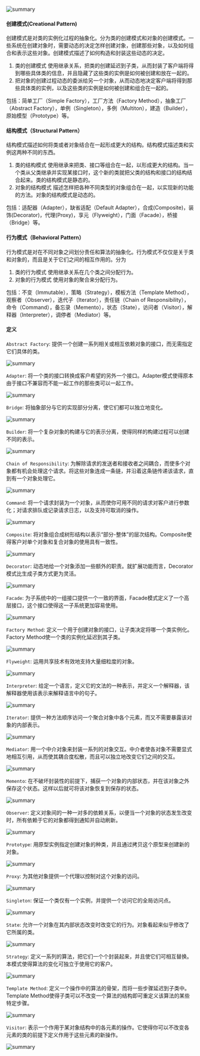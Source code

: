 ![summary](../_attach/Patterns/summary.jpg)

#### 创建模式(Creational Pattern)

创建模式是对类的实例化过程的抽象化。分为类的创建模式和对象的创建模式。一些系统在创建对象时，需要动态的决定怎样创建对象，创建那些对象，以及如何组合和表示这些对象。创建模式描述了如何构造和封装这些动态的决定。
1. 类的创建模式  使用继承关系，把类的创建延迟到子类，从而封装了客户端将得到哪些具体类的信息，并且隐藏了这些类的实例是如何被创建和放在一起的。
2. 把对象的创建过程动态的委派给另一个对象，从而动态地决定客户端将得到那些具体类的实例，以及这些类的实例是如何被创建和组合在一起的。

包括：简单工厂（Simple Factory），工厂方法（Factory Method），抽象工厂（Abstract Factory），单例（Singleton），多例（Multiton），建造（Builder），原始模型（Prototype）等。

#### 结构模式（Structural Pattern）

结构模式描述如何将类或者对象结合在一起形成更大的结构。结构模式描述类和实例这两种不同的东西。
1. 类的结构模式  使用继承来把类、接口等组合在一起，以形成更大的结构。当一个类从父类继承并实现某接口时，这个新的类就把父类的结构和接口的结构结合起来。类的结构模式是静态的。
2. 对象的结构模式  描述怎样把各种不同类型的对象组合在一起，以实现新的功能的方法。对象的结构模式是动态的。

包括：适配器（Adapter），缺省适配（Default Adapter），合成(Composite)，装饰(Decorator)，代理(Proxy)，享元（Flyweight），门面（Facade），桥接（Bridge）等。

#### 行为模式（Behavioral Pattern）

行为模式是对在不同对象之间划分责任和算法的抽象化。行为模式不仅仅是关于类和对象的，而且是关于它们之间的相互作用的。分为
1. 类的行为模式  使用继承关系在几个类之间分配行为。
2. 对象的行为模式  使用对象的聚合来分配行为。

包括：不变（Immutable），策略（Strategy），模板方法（Template Method），观察者（Observer），迭代子（Iterator），责任链（Chain of Responsibility），命令（Command），备忘录（Memento），状态（State），访问者（Visitor），解释器（Interpreter），调停者（Mediator）等。

#### 定义

`Abstract Factory`: 提供一个创建一系列相关或相互依赖对象的接口，而无需指定它们具体的类。

![summary](../_attach/Patterns/abstract_factory.jpg)

`Adapter`: 将一个类的接口转换成客户希望的另外一个接口。Adapter模式使得原本由于接口不兼容而不能一起工作的那些类可以一起工作。

![summary](../_attach/Patterns/adapter.jpg)

`Bridge`: 将抽象部分与它的实现部分分离，使它们都可以独立地变化。

![summary](../_attach/Patterns/bridge.jpg)

`Builder`: 将一个复杂对象的构建与它的表示分离，使得同样的构建过程可以创建不同的表示。

![summary](../_attach/Patterns/builder.jpg)

`Chain of Responsibility`: 为解除请求的发送者和接收者之间耦合，而使多个对象都有机会处理这个请求。将这些对象连成一条链，并沿着这条链传递该请求，直到有一个对象处理它。

![summary](../_attach/Patterns/chain_of_res.jpg)

`Command`: 将一个请求封装为一个对象，从而使你可用不同的请求对客户进行参数化；对请求排队或记录请求日志，以及支持可取消的操作。

![summary](../_attach/Patterns/command.jpg)

`Composite`: 将对象组合成树形结构以表示“部分-整体”的层次结构。Composite使得客户对单个对象和复合对象的使用具有一致性。

![summary](../_attach/Patterns/composite.jpg)

`Decorator`: 动态地给一个对象添加一些额外的职责。就扩展功能而言，Decorator模式比生成子类方式更为灵活。

![summary](../_attach/Patterns/decorator.jpg)

`Facade`: 为子系统中的一组接口提供一个一致的界面，Facade模式定义了一个高层接口，这个接口使得这一子系统更加容易使用。

![summary](../_attach/Patterns/facade.jpg)

`Factory Method`: 定义一个用于创建对象的接口，让子类决定将哪一个类实例化。Factory Method使一个类的实例化延迟到其子类。

![summary](../_attach/Patterns/factory_method.jpg)

`Flyweight`: 运用共享技术有效地支持大量细粒度的对象。

![summary](../_attach/Patterns/flyweight.jpg)

`Interpreter`: 给定一个语言，定义它的文法的一种表示，并定义一个解释器，该解释器使用该表示来解释语言中的句子。

![summary](../_attach/Patterns/interpreter.jpg)

`Iterator`: 提供一种方法顺序访问一个聚合对象中各个元素，而又不需要暴露该对象的内部表示。

![summary](../_attach/Patterns/iterator.jpg)

`Mediator`: 用一个中介对象来封装一系列的对象交互。中介者使各对象不需要显式地相互引用，从而使其耦合度松散，而且可以独立地改变它们之间的交互。

![summary](../_attach/Patterns/mediator.jpg)

`Memento`: 在不破坏封装性的前提下，捕获一个对象的内部状态，并在该对象之外保存这个状态。这样以后就可将该对象恢复到保存的状态。

![summary](../_attach/Patterns/memento.jpg)

`Observer`: 定义对象间的一种一对多的依赖关系，以便当一个对象的状态发生改变时，所有依赖于它的对象都得到通知并自动刷新。

![summary](../_attach/Patterns/observer.jpg)

`Prototype`: 用原型实例指定创建对象的种类，并且通过拷贝这个原型来创建新的对象。

![summary](../_attach/Patterns/prototype.jpg)

`Proxy`: 为其他对象提供一个代理以控制对这个对象的访问。

![summary](../_attach/Patterns/proxy.jpg)

`Singleton`: 保证一个类仅有一个实例，并提供一个访问它的全局访问点。

![summary](../_attach/Patterns/singleton.jpg)

`State`: 允许一个对象在其内部状态改变时改变它的行为。对象看起来似乎修改了它所属的类。

![summary](../_attach/Patterns/state.jpg)

`Strategy`: 定义一系列的算法，把它们一个个封装起来，并且使它们可相互替换。本模式使得算法的变化可独立于使用它的客户。

![summary](../_attach/Patterns/strategy.jpg)

`Template Method`: 定义一个操作中的算法的骨架，而将一些步骤延迟到子类中。Template Method使得子类可以不改变一个算法的结构即可重定义该算法的某些特定步骤。

![summary](../_attach/Patterns/template_method.jpg)

`Visitor`: 表示一个作用于某对象结构中的各元素的操作。它使得你可以不改变各元素的类的前提下定义作用于这些元素的新操作。

![summary](../_attach/Patterns/visitor.jpg)
